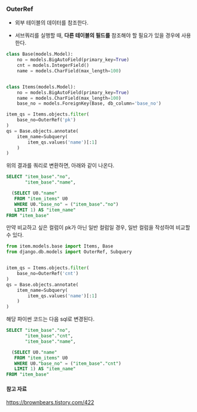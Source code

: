 

### OuterRef

- 외부 테이블의 데이터를 참조한다.

- 서브쿼리를 실행할 때, **다른 테이블의 필드를** 참조해야 할 필요가 있을 경우에 사용한다. 

```python
class Base(models.Model):
    no = models.BigAutoField(primary_key=True)
    cnt = models.IntegerField()
    name = models.CharField(max_length=100)


class Items(models.Model):
    no = models.BigAutoField(primary_key=True)
    name = models.CharField(max_length=100)
    base_no = models.ForeignKey(Base, db_column='base_no')
```

```python
item_qs = Items.objects.filter(
    base_no=OuterRef('pk')
)
qs = Base.objects.annotate(
    item_name=Subquery(
        item_qs.values('name')[:1]
    )
)
```

위의 결과를 쿼리로 변환하면, 아래와 같이 나온다.
```sql
SELECT "item_base"."no",
       "item_base"."name",

  (SELECT U0."name"
   FROM "item_items" U0
   WHERE U0."base_no" = ("item_base"."no")
   LIMIT 1) AS "item_name"
FROM "item_base"
```

만약 비교하고 싶은 컬럼이 pk가 아닌 일반 컬럼일 경우, 일반 컬럼을 작성하여 비교할 수 있다.

```python
from item.models.base import Items, Base
from django.db.models import OuterRef, Subquery


item_qs = Items.objects.filter(
    base_no=OuterRef('cnt')
)
qs = Base.objects.annotate(
    item_name=Subquery(
        item_qs.values('name')[:1]
    )
)
```

해당 파이썬 코드는 다음 sql로 변경된다.
```sql
SELECT "item_base"."no",
       "item_base"."cnt",
       "item_base"."name",

  (SELECT U0."name"
   FROM "item_items" U0
   WHERE U0."base_no" = ("item_base"."cnt")
   LIMIT 1) AS "item_name"
FROM "item_base"
```

#### 참고 자료 
https://brownbears.tistory.com/422

